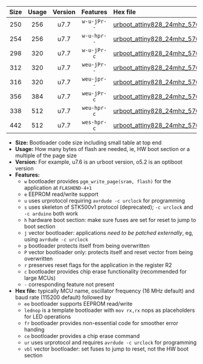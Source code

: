|Size|Usage|Version|Features|Hex file|
|:-:|:-:|:-:|:-:|:--|
|250|256|u7.7|`w-u-jPr--`|[urboot_attiny828_24mhz_57600bps_lednop_ur_vbl.hex](https://raw.githubusercontent.com/stefanrueger/urboot.hex/main/mcus/attiny828/fcpu_24mhz/57600_bps/urboot_attiny828_24mhz_57600bps_lednop_ur_vbl.hex)|
|254|256|u7.7|`w-u-hpr--`|[urboot_attiny828_24mhz_57600bps_lednop_fr_ur.hex](https://raw.githubusercontent.com/stefanrueger/urboot.hex/main/mcus/attiny828/fcpu_24mhz/57600_bps/urboot_attiny828_24mhz_57600bps_lednop_fr_ur.hex)|
|298|320|u7.7|`w-u-jPr-c`|[urboot_attiny828_24mhz_57600bps_lednop_fr_ce_ur_vbl.hex](https://raw.githubusercontent.com/stefanrueger/urboot.hex/main/mcus/attiny828/fcpu_24mhz/57600_bps/urboot_attiny828_24mhz_57600bps_lednop_fr_ce_ur_vbl.hex)|
|312|320|u7.7|`weu-jPr--`|[urboot_attiny828_24mhz_57600bps_ee_lednop_ur_vbl.hex](https://raw.githubusercontent.com/stefanrueger/urboot.hex/main/mcus/attiny828/fcpu_24mhz/57600_bps/urboot_attiny828_24mhz_57600bps_ee_lednop_ur_vbl.hex)|
|316|320|u7.7|`weu-jpr--`|[urboot_attiny828_24mhz_57600bps_ee_lednop_fr_ur_vbl.hex](https://raw.githubusercontent.com/stefanrueger/urboot.hex/main/mcus/attiny828/fcpu_24mhz/57600_bps/urboot_attiny828_24mhz_57600bps_ee_lednop_fr_ur_vbl.hex)|
|356|384|u7.7|`weu-jPr-c`|[urboot_attiny828_24mhz_57600bps_ee_lednop_fr_ce_ur_vbl.hex](https://raw.githubusercontent.com/stefanrueger/urboot.hex/main/mcus/attiny828/fcpu_24mhz/57600_bps/urboot_attiny828_24mhz_57600bps_ee_lednop_fr_ce_ur_vbl.hex)|
|338|512|u7.7|`weu-hpr-c`|[urboot_attiny828_24mhz_57600bps_ee_lednop_fr_ce_ur.hex](https://raw.githubusercontent.com/stefanrueger/urboot.hex/main/mcus/attiny828/fcpu_24mhz/57600_bps/urboot_attiny828_24mhz_57600bps_ee_lednop_fr_ce_ur.hex)|
|442|512|u7.7|`wes-hpr-c`|[urboot_attiny828_24mhz_57600bps_ee_lednop_fr_ce.hex](https://raw.githubusercontent.com/stefanrueger/urboot.hex/main/mcus/attiny828/fcpu_24mhz/57600_bps/urboot_attiny828_24mhz_57600bps_ee_lednop_fr_ce.hex)|

- **Size:** Bootloader code size including small table at top end
- **Usage:** How many bytes of flash are needed, ie, HW boot section or a multiple of the page size
- **Version:** For example, u7.6 is an urboot version, o5.2 is an optiboot version
- **Features:**
  + `w` bootloader provides `pgm_write_page(sram, flash)` for the application at `FLASHEND-4+1`
  + `e` EEPROM read/write support
  + `u` uses urprotocol requiring `avrdude -c urclock` for programming
  + `s` uses skeleton of STK500v1 protocol (deprecated); `-c urclock` and `-c arduino` both work
  + `h` hardware boot section: make sure fuses are set for reset to jump to boot section
  + `j` vector bootloader: applications *need to be patched externally*, eg, using `avrdude -c urclock`
  + `p` bootloader protects itself from being overwritten
  + `P` vector bootloader only: protects itself and reset vector from being overwritten
  + `r` preserves reset flags for the application in the register R2
  + `c` bootloader provides chip erase functionality (recommended for large MCUs)
  + `-` corresponding feature not present
- **Hex file:** typically MCU name, oscillator frequency (16 MHz default) and baud rate (115200 default) followed by
  + `ee` bootloader supports EEPROM read/write
  + `lednop` is a template bootloader with `mov rx,rx` nops as placeholders for LED operations
  + `fr` bootloader provides non-essential code for smoother error handing
  + `ce` bootloader provides a chip erase command
  + `ur` uses urprotocol and requires `avrdude -c urclock` for programming
  + `vbl` vector bootloader: set fuses to jump to reset, not the HW boot section
